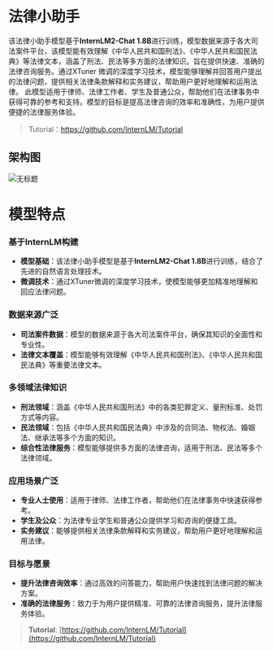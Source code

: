 # 法律小助手
该法律小助手模型基于**InternLM2-Chat 1.8B**进行训练，模型数据来源于各大司法案件平台，该模型能有效理解《中华人民共和国刑法》、《中华人民共和国民法典》等法律文本，涵盖了刑法、民法等多方面的法律知识。旨在提供快速、准确的法律咨询服务。通过XTuner 微调的深度学习技术，模型能够理解并回答用户提出的法律问题，提供相关法律条款解释和实务建议，帮助用户更好地理解和运用法律。
此模型适用于律师、法律工作者、学生及普通公众，帮助他们在法律事务中获得可靠的参考和支持。模型的目标是提高法律咨询的效率和准确性，为用户提供便捷的法律服务体验。
> Tutorial：https://github.com/InternLM/Tutorial <br>
## 架构图
![无标题](https://github.com/user-attachments/assets/61b2731b-1e68-4f33-8d53-8aad468db5fd)

# 模型特点

### 基于InternLM构建
- **模型基础**：该法律小助手模型是基于**InternLM2-Chat 1.8B**进行训练，结合了先进的自然语言处理技术。
- **微调技术**：通过XTuner微调的深度学习技术，使模型能够更加精准地理解和回应法律问题。

### 数据来源广泛
- **司法案件数据**：模型的数据来源于各大司法案件平台，确保其知识的全面性和专业性。
- **法律文本覆盖**：模型能够有效理解《中华人民共和国刑法》、《中华人民共和国民法典》等重要法律文本。

### 多领域法律知识
- **刑法领域**：涵盖《中华人民共和国刑法》中的各类犯罪定义、量刑标准、处罚方式等内容。
- **民法领域**：包括《中华人民共和国民法典》中涉及的合同法、物权法、婚姻法、继承法等多个方面的知识。
- **综合性法律服务**：模型能够提供多方面的法律咨询，适用于刑法、民法等多个法律领域。

### 应用场景广泛
- **专业人士使用**：适用于律师、法律工作者，帮助他们在法律事务中快速获得参考。
- **学生及公众**：为法律专业学生和普通公众提供学习和咨询的便捷工具。
- **实务建议**：能够提供相关法律条款解释和实务建议，帮助用户更好地理解和运用法律。

### 目标与愿景
- **提升法律咨询效率**：通过高效的问答能力，帮助用户快速找到法律问题的解决方案。
- **准确的法律服务**：致力于为用户提供精准、可靠的法律咨询服务，提升法律服务体验。

> **Tutorial**: [https://github.com/InternLM/Tutorial](https://github.com/InternLM/Tutorial)
